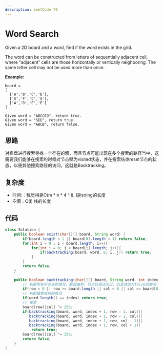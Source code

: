 ```yaml
---
description: LeetCode 79
---
```


# Word Search

Given a 2D board and a word, find if the word exists in the grid.

The word can be constructed from letters of sequentially adjacent cell, where "adjacent" cells are those horizontally or vertically neighboring. The same letter cell may not be used more than once.

**Example:**

```text
board =
[
  ['A','B','C','E'],
  ['S','F','C','S'],
  ['A','D','E','E']
]

Given word = "ABCCED", return true.
Given word = "SEE", return true.
Given word = "ABCB", return false.
```

## 思路

对棋盘进行搜索寻找一个存在的解，而且节点可能出现在多个搜索的路径当中，这需要我们能够在搜索的时候对节点赋为visited状态，并在搜索结束reset节点的状态，以便其他搜索路径的访问，这就是Backtracking。

## 复杂度

* 时间:：我觉得是O\(m \* n \* 4 ^ l\). l是string的长度
* 空间：O\(l\) 栈的长度

## 代码

```java
class Solution {
    public boolean exist(char[][] board, String word) {
        if(board.length < 1 || board[0].length < 1) return false;
        for(int i = 0 ; i < board.length; i++){
            for(int j = 0; j < board[i].length; j++){
                if(backtracking(board, word, 0, i, j)) return true;
            }
        }
        return false;
    }
    
    public boolean backtracking(char[][] board, String word, int index, int row, int col){
        // 判断所有不合法的情况，数组越界，节点已经访问过，以及其他为false的情况
        if(row < 0 || row >= board.length || col < 0 || col >= board[0].length || board[row][col] != word.charAt(index)) return false;
        // 判断搜索成功的情况
        if(word.length() == index) return true;
        // 搜索
        board[row][col] ^= 256;
        if(backtracking(board, word, index + 1, row - 1, col)||
           backtracking(board, word, index + 1, row + 1, col)||
           backtracking(board, word, index + 1, row, col - 1)||
           backtracking(board, word, index + 1, row, col + 1))
            return true;
        board[row][col] ^= 256;
        return false;
    }
}
```

